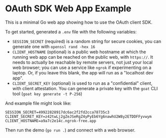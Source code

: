 
OAuth SDK Web App Example
=========================

This is a minimal Go web app showing how to use the OAuth client SDK.

To get started, generated a `.env` file with the following variables:

- `SESSION_SECRET` (required) is a random string for secure cookies, you can generate one with `openssl rand -hex 16`
- `CLIENT_HOSTNAME` (optional) is a public web hostname at which the running web app can be reached on the public web, with `https://`. It needs to actually be reachable by remote servers, not just your local web browser; you can use a service like `ngrok` if experimenting on a laptop. Or, if you leave this blank, the app will run as a "localhost dev app".
- `CLIENT_SECRET_KEY` (optional) is used to run as a "confidential" client, with client attestation. You can generate a private key with the `goat` CLI tool (`goat key generate -t P-256`)

And example file might look like:

```
SESSION_SECRET=49922828917dc6ac2f2fd2cca78735c3
CLIENT_SECRET_KEY=z42twLj2gZeJSeRgZ4yPyEb6Yg6nawhU2W8y2ETDDFFyvwym
CLIENT_HOSTNAME=a9a7c2e14c.ngrok-free.app
```

Then run the demo (`go run .`) and connect with a web browser.
